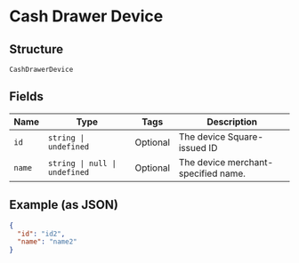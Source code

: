 <!-- Optimized: 2025-10-06 -->
<!-- RPM: 1.6.2.1.1.6.2.1_cash-drawer-device_20251006 -->
<!-- Session: E2E RPM DNA Application -->
<!-- AOM: RND (Reggie & Dro) -->
<!-- COI: TECHNOLOGY -->
<!-- RPM: HIGH -->
<!-- ACTION: BUILD -->

# Cash Drawer Device

## Structure

`CashDrawerDevice`

## Fields

| Name | Type | Tags | Description |
|  --- | --- | --- | --- |
| `id` | `string \| undefined` | Optional | The device Square-issued ID |
| `name` | `string \| null \| undefined` | Optional | The device merchant-specified name. |

## Example (as JSON)

```json
{
  "id": "id2",
  "name": "name2"
}
```

